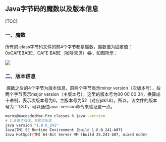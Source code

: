 ## Java字节码的魔数以及版本信息

[TOC]

### 一、魔数

​		所有的.class字节码文件的前4个字节都是魔数，魔数值为固定值：0xCAFEBABE，CAFE BABE（咖啡宝贝）😂，如图所示：

![](http://studysssmd.oss-cn-chengdu.aliyuncs.com/jvm/byte_code/QQ20200417-110825.png)

### 二、版本信息

​		魔数之后的4个字节为版本信息，前两个字节表示minor version（次版本号），后两个字节表示major version（主版本号）。这里的版本号为00 00 00 34，换算成十进制，表示次版本号为0，主版本号为52（对应jdk1.8）。所以，该文件的版本号为：1.8.0。可以通过java -version命令来验证这一点。

```bash
macos@macosdeiMac-Pro classes % java -version
# 1.8是主版本，0是次版本
java version "1.8.0_241"
Java(TM) SE Runtime Environment (build 1.8.0_241-b07)
Java HotSpot(TM) 64-Bit Server VM (build 25.241-b07, mixed mode)
```

